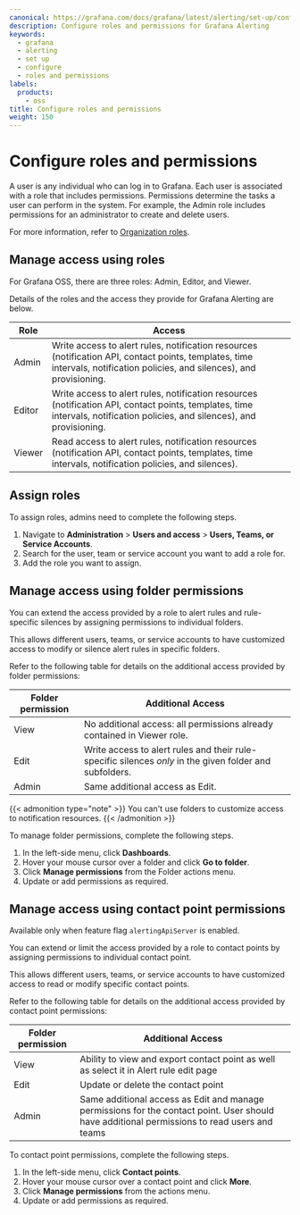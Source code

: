 ```yaml
---
canonical: https://grafana.com/docs/grafana/latest/alerting/set-up/configure-roles/
description: Configure roles and permissions for Grafana Alerting
keywords:
  - grafana
  - alerting
  - set up
  - configure
  - roles and permissions
labels:
  products:
    - oss
title: Configure roles and permissions
weight: 150
---
```


# Configure roles and permissions

A user is any individual who can log in to Grafana. Each user is associated with a role that includes permissions. Permissions determine the tasks a user can perform in the system. For example, the Admin role includes permissions for an administrator to create and delete users.

For more information, refer to [Organization roles](https://grafana.com/docs/grafana/<GRAFANA_VERSION>/administration/roles-and-permissions/#organization-roles).

## Manage access using roles

For Grafana OSS, there are three roles: Admin, Editor, and Viewer.

Details of the roles and the access they provide for Grafana Alerting are below.

| Role   | Access                                                                                                                                                                    |
| ------ | ------------------------------------------------------------------------------------------------------------------------------------------------------------------------- |
| Admin  | Write access to alert rules, notification resources (notification API, contact points, templates, time intervals, notification policies, and silences), and provisioning. |
| Editor | Write access to alert rules, notification resources (notification API, contact points, templates, time intervals, notification policies, and silences), and provisioning. |
| Viewer | Read access to alert rules, notification resources (notification API, contact points, templates, time intervals, notification policies, and silences).                    |

## Assign roles

To assign roles, admins need to complete the following steps.

1. Navigate to **Administration** > **Users and access** > **Users, Teams, or Service Accounts**.
1. Search for the user, team or service account you want to add a role for.
1. Add the role you want to assign.

## Manage access using folder permissions

You can extend the access provided by a role to alert rules and rule-specific silences by assigning permissions to individual folders.

This allows different users, teams, or service accounts to have customized access to modify or silence alert rules in specific folders.

Refer to the following table for details on the additional access provided by folder permissions:

| Folder permission | Additional Access                                                                                       |
| ----------------- | ------------------------------------------------------------------------------------------------------- |
| View              | No additional access: all permissions already contained in Viewer role.                                 |
| Edit              | Write access to alert rules and their rule-specific silences _only_ in the given folder and subfolders. |
| Admin             | Same additional access as Edit.                                                                         |

{{< admonition type="note" >}}
You can't use folders to customize access to notification resources.
{{< /admonition >}}

To manage folder permissions, complete the following steps.

1. In the left-side menu, click **Dashboards**.
1. Hover your mouse cursor over a folder and click **Go to folder**.
1. Click **Manage permissions** from the Folder actions menu.
1. Update or add permissions as required.

## Manage access using contact point permissions

Available only when feature flag `alertingApiServer` is enabled.

You can extend or limit the access provided by a role to contact points by assigning permissions to individual contact point.

This allows different users, teams, or service accounts to have customized access to read or modify specific contact points.

Refer to the following table for details on the additional access provided by contact point permissions:

| Folder permission | Additional Access                                                                                                                            |
| ----------------- | -------------------------------------------------------------------------------------------------------------------------------------------- |
| View              | Ability to view and export contact point as well as select it in Alert rule edit page                                                        |
| Edit              | Update or delete the contact point                                                                                                           |
| Admin             | Same additional access as Edit and manage permissions for the contact point. User should have additional permissions to read users and teams |

To contact point permissions, complete the following steps.

1. In the left-side menu, click **Contact points**.
1. Hover your mouse cursor over a contact point and click **More**.
1. Click **Manage permissions** from the actions menu.
1. Update or add permissions as required.
